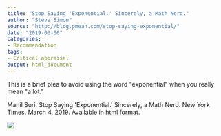 ```yaml
---
title: "Stop Saying 'Exponential.' Sincerely, a Math Nerd."
author: "Steve Simon"
source: "http://blog.pmean.com/stop-saying-exponential/"
date: "2019-03-06"
categories:
- Recommendation
tags:
- Critical appraisal
output: html_document
---
```


This is a brief plea to avoid using the word "exponential" when you
really mean "a lot."

<!---More--->

Manil Suri. Stop Saying 'Exponential.' Sincerely, a Math Nerd. New York
Times. March 4, 2019. Available in [html
format](https://www.nytimes.com/2019/03/04/opinion/exponential-language-math.html).

![](http://www.pmean.com/new-images/19/stop-saying-exponential01.png)




